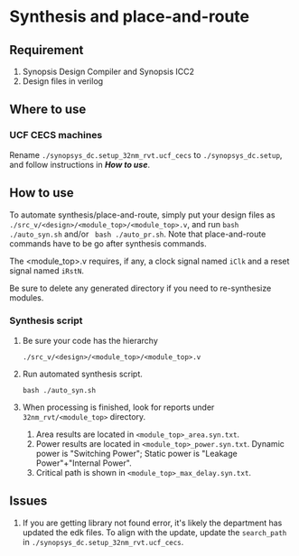 # Synthesis and place-and-route

## Requirement
1. Synopsis Design Compiler and Synopsis ICC2
2. Design files in verilog

## Where to use
### UCF CECS machines
Rename ```./synopsys_dc.setup_32nm_rvt.ucf_cecs``` to ```./synopsys_dc.setup```, and follow instructions in ***How to use***.

## How to use
To automate synthesis/place-and-route, simply put your design files as ```./src_v/<design>/<module_top>/<module_top>.v```, and run ```bash ./auto_syn.sh``` and/or ``` bash ./auto_pr.sh```. Note that place-and-route commands have to be go after synthesis commands.

The <module_top>.v requires, if any, a clock signal named ```iClk``` and a reset signal named ```iRstN```.

Be sure to delete any generated directory if you need to re-synthesize modules.

### Synthesis script

1. Be sure your code has the hierarchy
   
   ```./src_v/<design>/<module_top>/<module_top>.v```
   
2. Run automated synthesis script.

    ```bash ./auto_syn.sh```
  
3. When processing is finished, look for reports under ```32nm_rvt/<module_top>``` directory.
   
    1. Area results are located in ```<module_top>_area.syn.txt```.
    2. Power results are located in ```<module_top>_power.syn.txt```. Dynamic power is "Switching Power"; Static power is "Leakage Power"+"Internal Power".
    3. Critical path is shown in ```<module_top>_max_delay.syn.txt```.

## Issues
1. If you are getting library not found error, it's likely the department has updated the edk files. To align with the update, update the ```search_path``` in ```./synopsys_dc.setup_32nm_rvt.ucf_cecs```.
